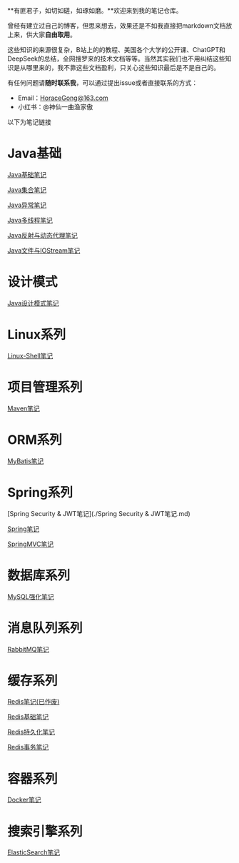 **有匪君子，如切如磋，如琢如磨。**欢迎来到我的笔记仓库。

曾经有建立过自己的博客，但思来想去，效果还是不如我直接把markdown文档放上来，供大家**自由取用**。

这些知识的来源很复杂，B站上的的教程、美国各个大学的公开课、ChatGPT和DeepSeek的总结，全网搜罗来的技术文档等等。当然其实我们也不用纠结这些知识是从哪里来的，我不靠这些文档盈利，只关心这些知识最后是不是自己的。

有任何问题请**随时联系我**，可以通过提出issue或者直接联系的方式：

- Email：HoraceGong@163.com
- 小红书：@神仙一曲渔家傲

<!-- more -->

以下为笔记链接

# Java基础

[Java基础笔记](./Java基础笔记.md)

[Java集合笔记](./Java集合笔记.md)

[Java异常笔记](./Java异常笔记.md)

[Java多线程笔记](./Java多线程笔记.md)

[Java反射与动态代理笔记](./Java反射与动态代理笔记.md)

[Java文件与IOStream笔记](./Java文件与IOStream.md)

# 设计模式

[Java设计模式笔记](./Java设计模式-黑马版.md)

# Linux系列

[Linux-Shell笔记](./Linux-Shell笔记.md)

# 项目管理系列

[Maven笔记](./Maven笔记.md)

# ORM系列

[MyBatis笔记](./MyBatis笔记.md)

# Spring系列

[Spring Security & JWT笔记](./Spring Security & JWT笔记.md)

[Spring笔记](./Spring笔记.md)

[SpringMVC笔记](./SpringMVC笔记.md)

# 数据库系列

[MySQL强化笔记](./MySQL强化笔记.md)

# 消息队列系列

[RabbitMQ笔记](./RabbitMQ笔记)

# 缓存系列

[Redis笔记(已作废)](./Redis笔记.md)

[Redis基础笔记](./Redis基础笔记.md)

[Redis持久化笔记](./Redis持久化笔记.md)

[Redis事务笔记](./Redis事务笔记)

# 容器系列

[Docker笔记](./Docker笔记.md)

# 搜索引擎系列

[ElasticSearch笔记](./ElasticSearch笔记.md)
